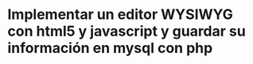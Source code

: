 # Implementar un editor WYSIWYG con html5 y javascript y guardar su información en mysql con php





